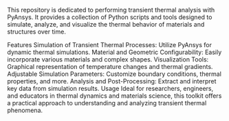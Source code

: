 This repository is dedicated to performing transient thermal analysis with PyAnsys. It provides a collection of Python scripts and tools designed to simulate, analyze, and visualize the thermal behavior of materials and structures over time.

Features
Simulation of Transient Thermal Processes: Utilize PyAnsys for dynamic thermal simulations.
Material and Geometric Configurability: Easily incorporate various materials and complex shapes.
Visualization Tools: Graphical representation of temperature changes and thermal gradients.
Adjustable Simulation Parameters: Customize boundary conditions, thermal properties, and more.
Analysis and Post-Processing: Extract and interpret key data from simulation results.
Usage
Ideal for researchers, engineers, and educators in thermal dynamics and materials science, this toolkit offers a practical approach to understanding and analyzing transient thermal phenomena.
